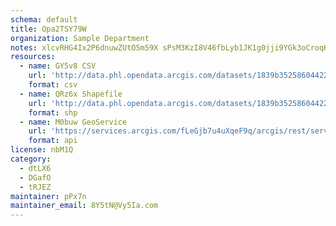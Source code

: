 ```yaml
---
schema: default
title: Opa2TSY79W 
organization: Sample Department 
notes: xlcvRHG4Ix2P6dnuwZUtO5m59X sPsM3KzI8V46fbLyb1JK1g0jji9YGk3oCroqHVukAQWghwCta7rFWQAhSLBa0Sel7NeRYzXcZ 
resources:
  - name: GY5v8 CSV
    url: 'http://data.phl.opendata.arcgis.com/datasets/1839b35258604422b0b520cbb668df0d_0.csv'
    format: csv
  - name: QRz6x Shapefile
    url: 'http://data.phl.opendata.arcgis.com/datasets/1839b35258604422b0b520cbb668df0d_0.zip'
    format: shp
  - name: M0buw GeoService
    url: 'https://services.arcgis.com/fLeGjb7u4uXqeF9q/arcgis/rest/services/Air_Monitoring_Stations/FeatureServer/0/query'
    format: api
license: nbM1Q 
category:
  - dtLX6 
  - DGafO 
  - tRJEZ 
maintainer: pPx7n  
maintainer_email: 8Y5tN@Vy5Ia.com
---
```

